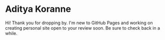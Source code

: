 # Aditya Koranne
Hi! Thank you for dropping by. 
I'm new to GitHub Pages and working on creating personal site open to your review soon.
Be sure to check back in a while. 
